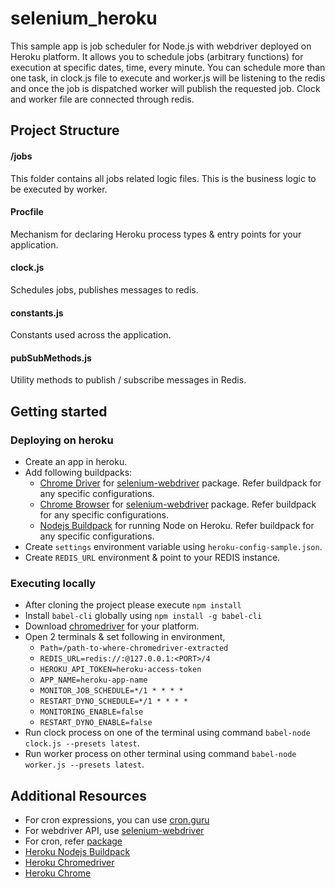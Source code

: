 # selenium_heroku
This sample app is job scheduler for Node.js with webdriver deployed on Heroku platform. It allows you to schedule jobs (arbitrary functions) for execution at specific dates, time, every minute. You can schedule more than one task, in clock.js file to execute and worker.js will be listening to the redis and once the job is dispatched worker will publish the requested job. Clock and worker file are connected through redis.

## Project Structure

#### /jobs

 This folder contains all jobs related logic files. This is the business logic to be executed by worker.
 
#### Procfile 
 
Mechanism for declaring Heroku process types & entry points for your application.
 
#### clock.js

Schedules jobs, publishes messages to redis.

#### constants.js

Constants used across the application.

#### pubSubMethods.js

Utility  methods to publish / subscribe messages in Redis.
 
## Getting started

### Deploying on heroku

* Create an app in heroku.
* Add following buildpacks:
  * [Chrome Driver](https://github.com/heroku/heroku-buildpack-chromedriver.git) for [selenium-webdriver](https://www.npmjs.com/package/selenium-webdriver) package. Refer buildpack for any specific configurations.
  * [Chrome Browser](https://github.com/heroku/heroku-buildpack-google-chrome.git) for [selenium-webdriver](https://www.npmjs.com/package/selenium-webdriver) package. Refer buildpack for any specific configurations.
  * [Nodejs Buildpack](https://github.com/heroku/heroku-buildpack-nodejs.git) for running Node on Heroku. Refer buildpack for any specific configurations.
* Create `settings` environment variable using `heroku-config-sample.json`.
* Create `REDIS_URL` environment & point to your REDIS instance.

### Executing locally

* After cloning the project please execute 
   `npm install`
* Install `babel-cli` globally using
   ```npm install -g babel-cli```
* Download [chromedriver](http://chromedriver.chromium.org/downloads) for your platform.
* Open 2 terminals & set following in environment,
  * `Path=/path-to-where-chromedriver-extracted`
  * `REDIS_URL=redis://:@127.0.0.1:<PORT>/4`
  * `HEROKU_API_TOKEN=heroku-access-token`
  * `APP_NAME=heroku-app-name`
  * `MONITOR_JOB_SCHEDULE=*/1 * * * *`
  * `RESTART_DYNO_SCHEDULE=*/1 * * * *`
  * `MONITORING_ENABLE=false`
  * `RESTART_DYNO_ENABLE=false`
* Run clock process on one of the terminal using command `babel-node clock.js --presets latest`.
* Run worker process on other terminal using command `babel-node worker.js --presets latest`.

## Additional Resources

* For cron expressions, you can use [cron.guru](https://crontab.guru/) 
* For webdriver API, use [selenium-webdriver](https://seleniumhq.github.io/selenium/docs/api/javascript/index.html)
* For cron, refer [package](https://www.npmjs.com/package/cron)
* [Heroku Nodejs Buildpack](https://elements.heroku.com/buildpacks/heroku/heroku-buildpack-nodejs)
* [Heroku Chromedriver](https://elements.heroku.com/buildpacks/heroku/heroku-buildpack-chromedriver)
* [Heroku Chrome](https://elements.heroku.com/buildpacks/heroku/heroku-buildpack-google-chrome)
